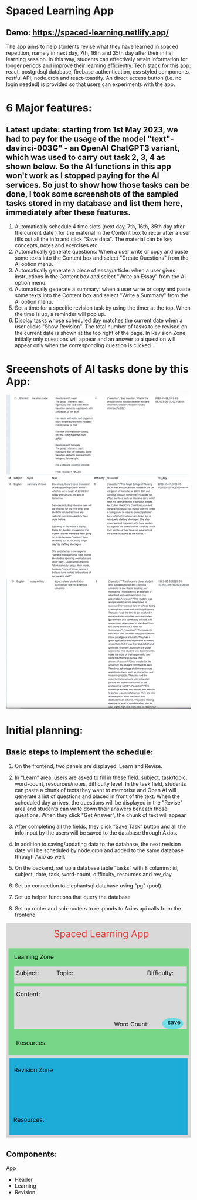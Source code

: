 # Spaced Learning App

## Demo: https://spaced-learning.netlify.app/

The app aims to help students revise what they have learned in spaced repetition, namely in next day, 7th, 16th and 35th day after their initial learning session. In this way, students can effectively retain information for longer periods and improve their learning efficiently. Tech stack for this app: react, postgrdsql database, firebase authentication, css styled components, restful API, node.cron and react-toastify. An direct access button (i.e. no login needed) is provided so that users can experiments with the app.

# 6 Major features:

## Latest update: starting from 1st May 2023, we had to pay for the usage of the model "text"-davinci-003G" - an OpenAI ChatGPT3 variant, which was used to carry out task 2, 3, 4 as shown below. So the AI functions in this app won't work as I stopped paying for the AI services. So just to show how those tasks can be done, I took some screenshots of the sampled tasks stored in my database and list them here, immediately after these features.

1. Automatically schedule 4 time slots (next day, 7th, 16th, 35th day after the current date ) for the material in the Content box to recur after a user fills out all the info and click "Save data". The material can be key concepts, notes and exercises etc.
2. Automatically generate questions: When a user write or copy and paste some texts into the Content box and select "Create Questions" from the AI option menu.
3. Automatically generate a piece of essay/article: when a user gives instructions in the Content box and select "Write an Essay" from the AI option menu.
4. Automatically generate a summary: when a user write or copy and paste some texts into the Content box and select "Write a Summary" from the AI option menu.
5. Set a time for a specific revision task by using the timer at the top. When the time is up, a reminder will pop up.
6. Display tasks whose scheduled day matches the current date when a user clicks "Show Revision". The total number of tasks to be revised on the current date is shown at the top right of the page. In Revision Zone, initially only questions will appear and an answer to a question will appear only when the corresponding question is clicked.

# Sreeenshots of AI tasks done by this App:

![Generating Questions from texts provided](https://github.com/JeremyXZ/spaced-learning-frontend/blob/493fc72bac67d06d1fab088e9bb32e75333b187d/src/images/AI_generate_questions.png)
![Summarising a text given](https://github.com/JeremyXZ/spaced-learning-frontend/blob/493fc72bac67d06d1fab088e9bb32e75333b187d/src/images/AI_summary_task.png)
![Writing an essay based on instructions given](https://github.com/JeremyXZ/spaced-learning-frontend/blob/493fc72bac67d06d1fab088e9bb32e75333b187d/src/images/AI_essay_writing.png)

# Initial planning:

## Basic steps to implement the schedule:

1. On the frontend, two panels are displayed: Learn and Revise.

2. In “Learn” area, users are asked to fill in these field: subject, task/topic, word-count, resources/notes, difficulty level. In the task field, students can paste a chunk of texts they want to memorise and Open Ai will generate a list of questions and placed in front of the text. When the scheduled day arrives, the questions will be displayed in the "Revise" area and students can write down their answers beneath those questions. When they click "Get Answer", the chunk of text will appear

3. After completing all the fields, they click ”Save Task” button and all the info input by the users will be saved to the database through Axios.

4. In addition to saving/updating data to the database, the next revision date will be scheduled by node.cron and added to the same database through Axio as well.

5. On the backend, set up a database table “tasks” with 8 columns: id, subject, date, task, word-count, difficulty, resources and rev_day

6. Set up connection to elephantsql database using "pg" (pool)

7. Set up helper functions that query the database

8. Set up router and sub-routers to responds to Axios api calls from the frontend

![Wireframe for App UI](https://github.com/JeremyXZ/spaced-learning-frontend/blob/main/src/images/learning-app%20wireframe.png)

## Components:

App

- Header
- Learning
- Revision
